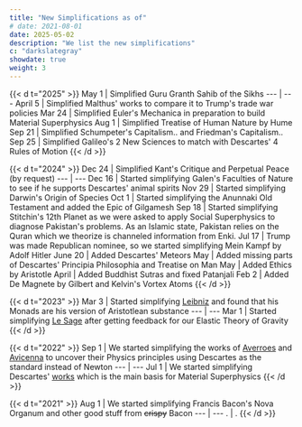 ```yaml
---
title: "New Simplifications as of"
# date: 2021-08-01
date: 2025-05-02
description: "We list the new simplifications"
c: "darkslategray"
showdate: true
weight: 3
---
```



{{< d t="2025" >}}
May 1 | Simplified Guru Granth Sahib of the Sikhs
--- | ---
April 5 | Simplified Malthus' works to compare it to Trump's trade war policies
Mar 24 | Simplified Euler's Mechanica in preparation to build Material Superphysics
Aug 1 | Simplified Treatise of Human Nature by Hume
Sep 21 | Simplified Schumpeter's Capitalism.. and Friedman's Capitalism..
Sep 25 | Simplified Galileo's 2 New Sciences to match with Descartes' 4 Rules of Motion
{{< /d >}}


{{< d t="2024" >}}
Dec 24 | Simplified Kant's Critique and Perpetual Peace (by request)
--- | ---
Dec 16 | Started simplifying Galen's Faculties of Nature to see if he supports Descartes' animal spirits
Nov 29 | Started simplifying Darwin's Origin of Species
Oct 1 | Started simplifying the Anunnaki Old Testament and added the Epic of Gilgamesh
Sep 18 | Started simplifying Stitchin's 12th Planet as we were asked to apply Social Superphysics to diagnose Pakistan's problems. As an Islamic state, Pakistan relies on the Quran which we theorize is channeled information from Enki. 
Jul 17 | Trump was made Republican nominee, so we started simplifying Mein Kampf by Adolf Hitler 
June 20 | Added Descartes' Meteors
May | Added missing parts of Descartes' Principia Philosophia and Treatise on Man
May | Added Ethics by Aristotle
April | Added Buddhist Sutras and fixed Patanjali 
Feb 2 | Added De Magnete by Gilbert and Kelvin's Vortex Atoms
{{< /d >}}


{{< d t="2023" >}}
Mar 3 | Started simplifying [Leibniz](/research/leibniz/monadology/part-1/) and found that his Monads are his version of Aristotlean substance
--- | ---
Mar 1 | Started simplifying [Le Sage](/research/lesage/gravity/) after getting feedback for our Elastic Theory of Gravity
{{< /d >}}


{{< d t="2022" >}}
Sep 1 | We started simplifying the works of [Averroes](/research/averroes/) and [Avicenna](/research/avicenna/) to uncover their Physics principles using Descartes as the standard instead of Newton
--- | ---
Jul 1 | We started simplifying Descartes' [works](/research/descartes/) which is the main basis for Material Superphysics 
{{< /d >}}


{{< d t="2021" >}}
Aug 1 | We started simplifying Francis Bacon's Nova Organum and other good stuff from ~~crispy~~ Bacon 
--- | ---
. | .
{{< /d >}}

